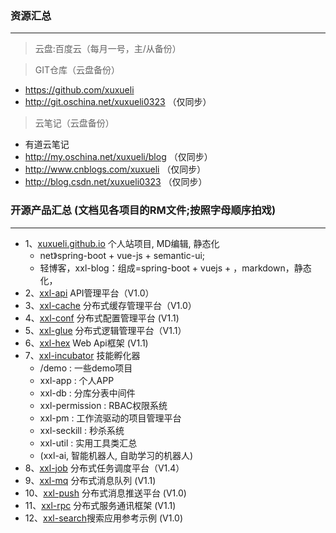 ### 资源汇总
---
> 云盘:百度云（每月一号，主/从备份）

> GIT仓库（云盘备份）
* https://github.com/xuxueli
* http://git.oschina.net/xuxueli0323 （仅同步）

> 云笔记（云盘备份）
* 有道云笔记
* http://my.oschina.net/xuxueli/blog （仅同步）
* http://www.cnblogs.com/xuxueli （仅同步）
* http://blog.csdn.net/xuxueli0323 （仅同步）


### 开源产品汇总 (文档见各项目的RM文件;按照字母顺序拍戏)
***
- 1、[xuxueli.github.io](https://github.com/xuxueli/xuxueli.github.io)  个人站项目, MD编辑, 静态化
    - net》spring-boot + vue-js + semantic-ui;
    - 轻博客，xxl-blog：组成=spring-boot + vuejs + ，markdown，静态化，
- 2、[xxl-api](https://github.com/xuxueli/xxl-api)       API管理平台（V1.0）
- 3、[xxl-cache](https://github.com/xuxueli/xxl-cache)   分布式缓存管理平台（V1.0）
- 4、[xxl-conf](https://github.com/xuxueli/xxl-conf)     分布式配置管理平台 (V1.1)
- 5、[xxl-glue](https://github.com/xuxueli/xxl-glue)     分布式逻辑管理平台（V1.1）
- 6、[xxl-hex](https://github.com/xuxueli/xxl-hex)       Web Api框架 (V1.1)
- 7、[xxl-incubator](https://github.com/xuxueli/xxl-incubator)   技能孵化器
    - /demo : 一些demo项目
    - xxl-app : 个人APP
    - xxl-db : 分库分表中间件
    - xxl-permission : RBAC权限系统
    - xxl-pm : 工作流驱动的项目管理平台
    - xxl-seckill : 秒杀系统
    - xxl-util : 实用工具类汇总
    - (xxl-ai, 智能机器人, 自助学习的机器人)
- 8、[xxl-job](https://github.com/xuxueli/xxl-job)       分布式任务调度平台（V1.4）
- 9、[xxl-mq](https://github.com/xuxueli/xxl-mq)         分布式消息队列 (V1.1)
- 10、[xxl-push](https://github.com/xuxueli/xxl-push)     分布式消息推送平台 (V1.0)
- 11、[xxl-rpc](https://github.com/xuxueli/xxl-rpc)      分布式服务通讯框架 (V1.1)
- 12、[xxl-search](https://github.com/xuxueli/xxl-search)搜索应用参考示例 (V1.0)



